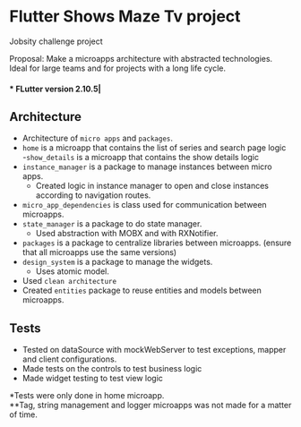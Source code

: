 
# Flutter Shows Maze Tv project 

Jobsity challenge project

Proposal: Make a microapps architecture with abstracted technologies. Ideal for large teams and for projects with a long life cycle.

####  * FLutter version 2.10.5|    


## Architecture 

- Architecture of `micro apps` and `packages`.
- `home` is a microapp that contains the list of series and search page logic
-`show_details` is a microapp that contains the show details logic
- `instance_manager` is a package to manage instances between micro apps.
    - Created logic in instance manager to open and close instances according to navigation routes.
- `micro_app_dependencies` is class used for communication between microapps.
- `state_manager` is a package to do state manager.
    - Used abstraction with MOBX and with RXNotifier.
- `packages` is a package to centralize libraries between microapps. (ensure that all microapps use the same versions)
- `design_system` is a package to manage the widgets.
    - Uses atomic model.
- Used `clean architecture` 
- Created `entities` package to reuse entities and models between microapps.


## Tests

- Tested on dataSource with mockWebServer to test exceptions, mapper and client configurations.
- Made tests on the controls to test business logic
- Made widget testing to test view logic



*Tests were only done in home microapp. \
**Tag, string management and logger microapps was not made for a matter of time.

